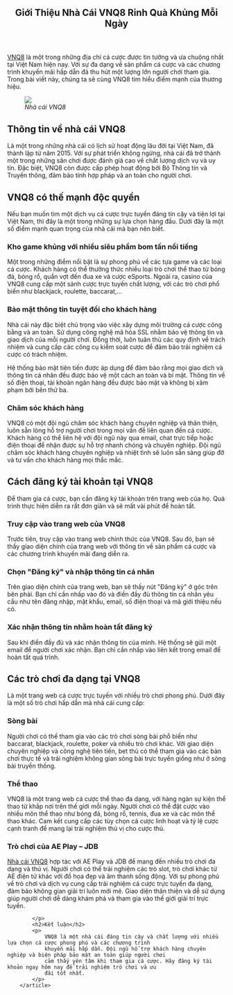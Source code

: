 <article>
            <header>
                <h1>Giới Thiệu Nhà Cái VNQ8 Rinh Quà Khủng Mỗi Ngày</h1>
            </header>
            <p><a href="https://vnq8.today/" title="VNQ8">VNQ8</a> là một trong những địa chỉ cá cược được tin
                tưởng và ưa chuộng nhất tại Việt Nam hiện nay. Với sự đa dạng về sản phẩm cá cược và các chương trình
                khuyến mãi hấp dẫn đã thu hút một lượng lớn người chơi tham gia. Trong bài viết này, chúng ta sẽ cùng
                VNQ8 tìm hiểu điểm mạnh của thương hiệu.
            </p>
            <div class="text-center">
                <figure>
                    <img class="col-md-8 col-12"
                        src="https://vnq8.today/wp-content/uploads/2024/03/vnq8-dang-cap-casino-tao-nen-thuong-hieu.webp">
                    <figcaption class="wp-element-caption"><em>Nhà cái VNQ8</em></figcaption>
                </figure>
            </div>
            <h2>Thông tin về nhà cái VNQ8</h2>
            <p>
                Là một trong những nhà cái có lịch sử hoạt động lâu đời tại Việt Nam, đã thành lập từ năm 2015. Với sự
                phát triển không ngừng, nhà cái đã trở thành một trong những sân chơi được đánh giá cao về chất lượng
                dịch vụ và uy tín. Đặc biệt, VNQ8 còn được cấp phép hoạt động bởi Bộ Thông tin và Truyền thông, đảm bảo
                tính hợp pháp và an toàn cho người chơi.
            </p>
            <h2>VNQ8 có thế mạnh độc quyền</h2>
            <p>
                Nếu bạn muốn tìm một dịch vụ cá cược trực tuyến đáng tin cậy và tiện lợi tại Việt Nam, thì đây là một
                trong những sự lựa chọn hàng đầu. Dưới đây là một số điểm mạnh quan trọng của nhà cái mà bạn nên biết.
            </p>
            <h3>Kho game khủng với nhiều siêu phẩm bom tấn nổi tiếng</h3>
            <p>
                Một trong những điểm nổi bật là sự phong phú về các tựa game và các loại cá cược. Khách hàng có thể
                thưởng thức nhiều loại trò chơi thể thao từ bóng đá, bóng rổ, quần vợt đến đua xe và cược eSports. Ngoài
                ra, casino của VNQ8 cung cấp một sảnh cược trực tuyến chất lượng, với các trò chơi phổ biến như
                blackjack, roulette, baccarat,...
            </p>
            <h3>Bảo mật thông tin tuyệt đối cho khách hàng</h3>
            <p>
                Nhà cái này đặc biệt chú trọng vào việc xây dựng môi trường cá cược công bằng và an toàn. Sử dụng công
                nghệ mã hóa SSL nhằm bảo vệ thông tin và giao dịch của mỗi người chơi. Đồng thời, luôn tuân thủ các quy
                định về trách nhiệm và cung cấp các công cụ kiểm soát cược để đảm bảo trải nghiệm cá cược có trách
                nhiệm.
            </p>
            <p>
                Hệ thống bảo mật tiên tiến được áp dụng để đảm bảo rằng mọi giao dịch và thông tin cá nhân đều được bảo
                vệ một cách an toàn và bí mật. Thông tin về số điện thoại, tài khoản ngân hàng đều được bảo mật và không
                bị xâm phạm bởi bên thứ ba.
            </p>
            <h3>Chăm sóc khách hàng</h3>
            <p>
                VNQ8 có một đội ngũ chăm sóc khách hàng chuyên nghiệp và thân thiện, luôn sẵn lòng hỗ trợ người chơi
                trong mọi vấn đề liên quan đến cá cược. Khách hàng có thể liên hệ với đội ngũ này qua email, chat trực
                tiếp hoặc điện thoại để nhận được sự hỗ trợ nhanh chóng và chuyên nghiệp. Đội ngũ chăm sóc khách hàng
                chuyên nghiệp và nhiệt tình sẽ luôn sẵn sàng giúp đỡ và tư vấn cho khách hàng mọi thắc mắc.
            </p>
            <h2>Cách đăng ký tài khoản tại VNQ8</h2>
            <p>
                Để tham gia cá cược, bạn cần đăng ký tài khoản trên trang web của họ. Quá trình thực hiện diễn ra rất
                đơn giản và sẽ mất vài phút để hoàn tất.
            </p>
            <h3>Truy cập vào trang web của VNQ8</h3>
            <p>
                Trước tiên, truy cập vào trang web chính thức của VNQ8. Sau đó, bạn sẽ thấy giao diện chính của trang
                web với thông tin về sản phẩm cá cược và các chương trình khuyến mãi đang diễn ra.
            </p>
            <h3>Chọn "Đăng ký" và nhập thông tin cá nhân</h3>
            <p>
                Trên giao diện chính của trang web, bạn sẽ thấy nút "Đăng ký" ở góc trên bên phải. Bạn chỉ cần nhấp vào
                đó và điền đầy đủ thông tin cá nhân yêu cầu như tên đăng nhập, mật khẩu, email, số điện thoại và mã giới
                thiệu nếu có.
            </p>
            <h3>Xác nhận thông tin nhằm hoàn tất đăng ký</h3>
            <p>
                Sau khi điền đầy đủ và xác nhận thông tin của mình. Hệ thống sẽ gửi một email để người chơi xác nhận.
                Bạn chỉ cần nhấp vào liên kết trong email để hoàn tất quá trình.
            </p>
            <h2>Các trò chơi đa dạng tại VNQ8</h2>
            <p>Là một trang web cá cược trực tuyến với nhiều trò chơi phong phú. Dưới đây là một số trò chơi hấp dẫn mà
                nhà cái cung cấp:</p>
            <h3>Sòng bài</h3>
            <p>
                Người chơi có thể tham gia vào các trò chơi sòng bài phổ biến như baccarat, blackjack, roulette, poker
                và nhiều trò chơi khác. Với giao diện chuyên nghiệp và công nghệ tiên tiến, bet thủ có thể tham gia vào
                các bàn chơi thực tế và trải nghiệm không gian sòng bài trực tuyến giống như ở sòng bài truyền thống.
            </p>
            <h3>Thể thao</h3>
            <p>
                VNQ8 là một trang web cá cược thể thao đa dạng, với hàng ngàn sự kiện thể thao từ khắp nơi trên thế giới
                mỗi ngày. Người chơi có thể đặt cược vào nhiều môn thể thao như bóng đá, bóng rổ, tennis, đua xe và các
                môn thể thao khác. Cam kết cung cấp các tùy chọn cá cược linh hoạt và tỷ lệ cược cạnh tranh để mang lại
                trải nghiệm thú vị cho cược thủ.
            </p>
            <h3>Trò chơi của AE Play – JDB</h3>
            <p>
                <a href="https://vnq8.today/">Nhà cái VNQ8</a> hợp tác với AE Play và JDB để mang đến nhiều trò chơi đa dạng và thú vị. Người chơi có thể trải
                nghiệm các trò slot, trò chơi khác từ AE điện tử khác với đồ họa đẹp và âm thanh sống động.
                Với sự phong phú về trò chơi và dịch vụ cung cấp trải nghiệm cá cược trực tuyến đa dạng, đảm bảo không
                gian giải trí luôn mới mẻ. Giao diện thân thiện và dễ sử dụng giúp người chơi dễ dàng khám phá và tham
                gia vào thế giới giải trí trực tuyến.

            </p>
            <h2>Kết luận</h2>
            <p>
                VNQ8 là một nhà cái đáng tin cậy và chất lượng với nhiều lựa chọn cá cược phong phú và các chương trình
                khuyến mãi hấp dẫn. Đội ngũ hỗ trợ khách hàng chuyên nghiệp và biện pháp bảo mật an toàn giúp người chơi
                cảm thấy yên tâm khi tham gia cá cược. Hãy đăng ký tài khoản ngay hôm nay để trải nghiệm trò chơi và ưu
                đãi tốt nhất.
            </p>
        </article>
